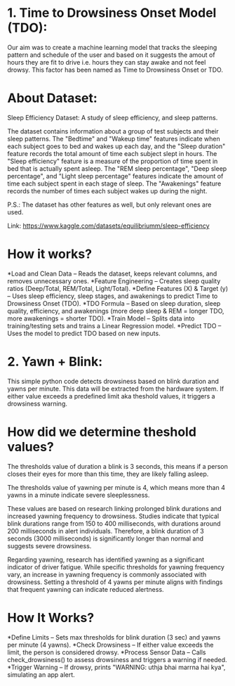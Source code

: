 # 1. Time to Drowsiness Onset Model (TDO):
Our aim was to create a machine learning model that tracks the sleeping pattern and schedule of the user and based on it suggests the amout of hours they are fit to drive i.e. hours they can stay awake and not feel drowsy. This factor has been named as Time to Drowsiness Onset or TDO.

# About Dataset:
Sleep Efficiency Dataset: A study of sleep efficiency, and sleep patterns.

The dataset contains information about a group of test subjects and their sleep patterns. The "Bedtime" and "Wakeup time" features indicate when each subject goes to bed and wakes up each day, and the "Sleep duration" feature records the total amount of time each subject slept in hours. The "Sleep efficiency" feature is a measure of the proportion of time spent in bed that is actually spent asleep. The "REM sleep percentage", "Deep sleep percentage", and "Light sleep percentage" features indicate the amount of time each subject spent in each stage of sleep. The "Awakenings" feature records the number of times each subject wakes up during the night.

P.S.: The dataset has other features as well, but only relevant ones are used.

Link: https://www.kaggle.com/datasets/equilibriumm/sleep-efficiency

# How it works?
*Load and Clean Data – Reads the dataset, keeps relevant columns, and removes unnecessary ones.
*Feature Engineering – Creates sleep quality ratios (Deep/Total, REM/Total, Light/Total).
*Define Features (X) & Target (y) – Uses sleep efficiency, sleep stages, and awakenings to predict Time to Drowsiness Onset (TDO).
*TDO Formula – Based on sleep duration, sleep quality, efficiency, and awakenings (more deep sleep & REM = longer TDO, more awakenings = shorter TDO).
*Train Model – Splits data into training/testing sets and trains a Linear Regression model.
*Predict TDO – Uses the model to predict TDO based on new inputs.


# 2. Yawn + Blink:
This simple python code detects drowsiness based on blink duration and yawns per minute. This data will be extracted from the hardware system. If either value exceeds a predefined limit aka theshold values, it triggers a drowsiness warning.

# How did we determine theshold values?
​The thresholds value of duration a blink is 3 seconds, this means if a person closes their eyes for more than this time, they are likely falling asleep.

​The thresholds value of yawning per minute is 4, which means more than 4 yawns in a minute indicate severe sleeplessness.

These values are based on research linking prolonged blink durations and increased yawning frequency to drowsiness. Studies indicate that typical blink durations range from 150 to 400 milliseconds, with durations around 200 milliseconds in alert individuals. Therefore, a blink duration of 3 seconds (3000 milliseconds) is significantly longer than normal and suggests severe drowsiness.​

Regarding yawning, research has identified yawning as a significant indicator of driver fatigue. While specific thresholds for yawning frequency vary, an increase in yawning frequency is commonly associated with drowsiness. Setting a threshold of 4 yawns per minute aligns with findings that frequent yawning can indicate reduced alertness.

# How It Works?
*Define Limits – Sets max thresholds for blink duration (3 sec) and yawns per minute (4 yawns).
*Check Drowsiness – If either value exceeds the limit, the person is considered drowsy.
*Process Sensor Data – Calls check_drowsiness() to assess drowsiness and triggers a warning if needed.
*Trigger Warning – If drowsy, prints "WARNING: uthja bhai marrna hai kya", simulating an app alert.







